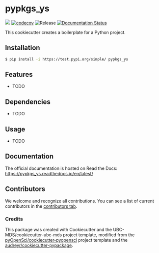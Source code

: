 # pypkgs_ys 

![](https://github.com/YikiSu/pypkgs_ys/workflows/build/badge.svg) [![codecov](https://codecov.io/gh/YikiSu/pypkgs_ys/branch/main/graph/badge.svg)](https://codecov.io/gh/YikiSu/pypkgs_ys) ![Release](https://github.com/YikiSu/pypkgs_ys/workflows/Release/badge.svg) [![Documentation Status](https://readthedocs.org/projects/pypkgs_ys/badge/?version=latest)](https://pypkgs_ys.readthedocs.io/en/latest/?badge=latest)

This cookiecutter creates a boilerplate for a Python project.

## Installation

```bash
$ pip install -i https://test.pypi.org/simple/ pypkgs_ys
```

## Features

- TODO

## Dependencies

- TODO

## Usage

- TODO

## Documentation

The official documentation is hosted on Read the Docs: https://pypkgs_ys.readthedocs.io/en/latest/

## Contributors

We welcome and recognize all contributions. You can see a list of current contributors in the [contributors tab](https://github.com/YikiSu/pypkgs_ys/graphs/contributors).

### Credits

This package was created with Cookiecutter and the UBC-MDS/cookiecutter-ubc-mds project template, modified from the [pyOpenSci/cookiecutter-pyopensci](https://github.com/pyOpenSci/cookiecutter-pyopensci) project template and the [audreyr/cookiecutter-pypackage](https://github.com/audreyr/cookiecutter-pypackage).
